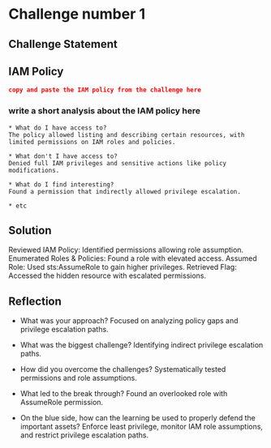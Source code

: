 # Challenge number 1

## Challenge Statement


## IAM Policy
```json
copy and paste the IAM policy from the challenge here
```
### write a short analysis about the IAM policy here
```
* What do I have access to?
The policy allowed listing and describing certain resources, with limited permissions on IAM roles and policies.

* What don't I have access to?
Denied full IAM privileges and sensitive actions like policy modifications.

* What do I find interesting?
Found a permission that indirectly allowed privilege escalation.

* etc
```

## Solution
Reviewed IAM Policy: Identified permissions allowing role assumption.
Enumerated Roles & Policies: Found a role with elevated access.
Assumed Role: Used sts:AssumeRole to gain higher privileges.
Retrieved Flag: Accessed the hidden resource with escalated permissions.

## Reflection
* What was your approach?
Focused on analyzing policy gaps and privilege escalation paths.

* What was the biggest challenge?
Identifying indirect privilege escalation paths.

* How did you overcome the challenges?
Systematically tested permissions and role assumptions.

* What led to the break through?
Found an overlooked role with AssumeRole permission.

* On the blue side, how can the learning be used to properly defend the important assets? 
Enforce least privilege, monitor IAM role assumptions, and restrict privilege escalation paths.